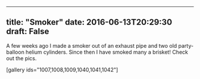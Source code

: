
---
title: "Smoker"
date: 2016-06-13T20:29:30
draft: False
---

A few weeks ago I made a smoker out of an exhaust pipe and two old party-balloon helium cylinders. Since then I have smoked many a brisket! Check out the pics.

[gallery ids="1007,1008,1009,1040,1041,1042"]